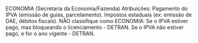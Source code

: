 ECONOMIA (Secretaria da Economia/Fazenda)
Atribuições:
Pagamento do IPVA (emissão de guias, parcelamento).
Impostos estaduais (ex: emissão de DAE, débitos fiscais).
NÃO classifique como ECONOMIA:
Se o IPVA estiver pago, mas bloqueando o licenciamento - DETRAN.
Se o IPVA não estiver pago, e for o ano vigente - DETRAN.